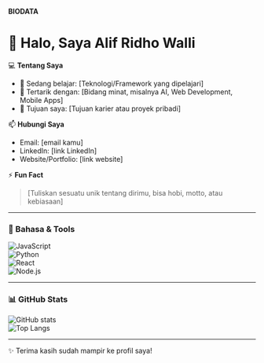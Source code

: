 **BIODATA**
# 👋 Halo, Saya Alif Ridho Walli

💻 **Tentang Saya**
- 🌱 Sedang belajar: [Teknologi/Framework yang dipelajari]  
- 🚀 Tertarik dengan: [Bidang minat, misalnya AI, Web Development, Mobile Apps]  
- 🎯 Tujuan saya: [Tujuan karier atau proyek pribadi]  

📫 **Hubungi Saya**
- Email: [email kamu]  
- LinkedIn: [link LinkedIn]  
- Website/Portfolio: [link website]  

⚡ **Fun Fact**  
> [Tuliskan sesuatu unik tentang dirimu, bisa hobi, motto, atau kebiasaan]

---

### 🔧 Bahasa & Tools
![JavaScript](https://img.shields.io/badge/-JavaScript-black?style=flat&logo=javascript)  
![Python](https://img.shields.io/badge/-Python-black?style=flat&logo=python)  
![React](https://img.shields.io/badge/-React-black?style=flat&logo=react)  
![Node.js](https://img.shields.io/badge/-Node.js-black?style=flat&logo=node.js)  

---

### 📊 GitHub Stats
![GitHub stats](https://github-readme-stats.vercel.app/api?username=USERNAME_KAMU&show_icons=true&theme=radical)  
![Top Langs](https://github-readme-stats.vercel.app/api/top-langs/?username=USERNAME_KAMU&layout=compact&theme=radical)  

---

✨ Terima kasih sudah mampir ke profil saya!

